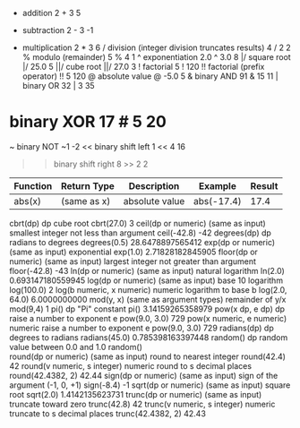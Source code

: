 +	addition	2 + 3	5
-	subtraction	2 - 3	-1
*	multiplication	2 * 3	6
/	division (integer division truncates results)	4 / 2	2
%	modulo (remainder)	5 % 4	1
^	exponentiation	2.0 ^ 3.0	8
|/	square root	|/ 25.0	5
||/	cube root	||/ 27.0	3
!	factorial	5 !	120
!!	factorial (prefix operator)	!! 5	120
@	absolute value	@ -5.0	5
&	binary AND	91 & 15	11
|	binary OR	32 | 3	35
#	binary XOR	17 # 5	20
~	binary NOT	~1	-2
<<	binary shift left	1 << 4	16
>>	binary shift right	8 >> 2	2




|Function|	Return Type|	Description|	Example|	Result|
|--------|-------------|-------------|---------|--------|
|abs(x)	|(same as x)	|absolute value|	abs(-17.4)|	17.4|
cbrt(dp)	dp	cube root	cbrt(27.0)	3
ceil(dp or numeric)	(same as input)	smallest integer not less than argument	ceil(-42.8)	-42
degrees(dp)	dp	radians to degrees	degrees(0.5)	28.6478897565412
exp(dp or numeric)	(same as input)	exponential	exp(1.0)	2.71828182845905
floor(dp or numeric)	(same as input)	largest integer not greater than argument	floor(-42.8)	-43
ln(dp or numeric)	(same as input)	natural logarithm	ln(2.0)	0.693147180559945
log(dp or numeric)	(same as input)	base 10 logarithm	log(100.0)	2
log(b numeric, x numeric)	numeric	logarithm to base b	log(2.0, 64.0)	6.0000000000
mod(y, x)	(same as argument types)	remainder of y/x	mod(9,4)	1
pi()	dp	"Pi" constant	pi()	3.14159265358979
pow(x dp, e dp)	dp	raise a number to exponent e	pow(9.0, 3.0)	729
pow(x numeric, e numeric)	numeric	raise a number to exponent e	pow(9.0, 3.0)	729
radians(dp)	dp	degrees to radians	radians(45.0)	0.785398163397448
random()	dp	random value between 0.0 and 1.0	random()	 
round(dp or numeric)	(same as input)	round to nearest integer	round(42.4)	42
round(v numeric, s integer)	numeric	round to s decimal places	round(42.4382, 2)	42.44
sign(dp or numeric)	(same as input)	sign of the argument (-1, 0, +1)	sign(-8.4)	-1
sqrt(dp or numeric)	(same as input)	square root	sqrt(2.0)	1.4142135623731
trunc(dp or numeric)	(same as input)	truncate toward zero	trunc(42.8)	42
trunc(v numeric, s integer)	numeric	truncate to s decimal places	trunc(42.4382, 2)	42.43
